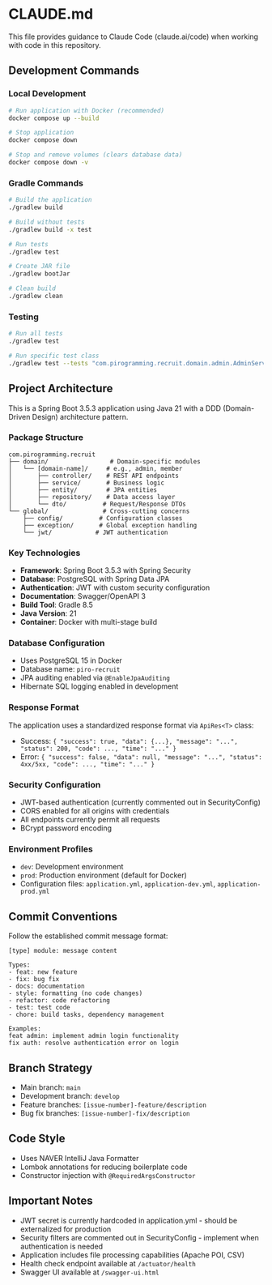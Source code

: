 # CLAUDE.md

This file provides guidance to Claude Code (claude.ai/code) when working with code in this repository.

## Development Commands

### Local Development
```bash
# Run application with Docker (recommended)
docker compose up --build

# Stop application
docker compose down

# Stop and remove volumes (clears database data)
docker compose down -v
```

### Gradle Commands
```bash
# Build the application
./gradlew build

# Build without tests
./gradlew build -x test

# Run tests
./gradlew test

# Create JAR file
./gradlew bootJar

# Clean build
./gradlew clean
```

### Testing
```bash
# Run all tests
./gradlew test

# Run specific test class
./gradlew test --tests "com.pirogramming.recruit.domain.admin.AdminServiceTest"
```

## Project Architecture

This is a Spring Boot 3.5.3 application using Java 21 with a DDD (Domain-Driven Design) architecture pattern.

### Package Structure
```
com.pirogramming.recruit
├── domain/                 # Domain-specific modules
│   └── [domain-name]/     # e.g., admin, member
│       ├── controller/    # REST API endpoints
│       ├── service/       # Business logic
│       ├── entity/        # JPA entities
│       ├── repository/    # Data access layer
│       └── dto/          # Request/Response DTOs
└── global/               # Cross-cutting concerns
    ├── config/          # Configuration classes
    ├── exception/       # Global exception handling
    └── jwt/            # JWT authentication
```

### Key Technologies
- **Framework**: Spring Boot 3.5.3 with Spring Security
- **Database**: PostgreSQL with Spring Data JPA
- **Authentication**: JWT with custom security configuration
- **Documentation**: Swagger/OpenAPI 3
- **Build Tool**: Gradle 8.5
- **Java Version**: 21
- **Container**: Docker with multi-stage build

### Database Configuration
- Uses PostgreSQL 15 in Docker
- Database name: `piro-recruit`
- JPA auditing enabled via `@EnableJpaAuditing`
- Hibernate SQL logging enabled in development

### Response Format
The application uses a standardized response format via `ApiRes<T>` class:
- Success: `{ "success": true, "data": {...}, "message": "...", "status": 200, "code": ..., "time": "..." }`
- Error: `{ "success": false, "data": null, "message": "...", "status": 4xx/5xx, "code": ..., "time": "..." }`

### Security Configuration
- JWT-based authentication (currently commented out in SecurityConfig)
- CORS enabled for all origins with credentials
- All endpoints currently permit all requests
- BCrypt password encoding

### Environment Profiles
- `dev`: Development environment
- `prod`: Production environment (default for Docker)
- Configuration files: `application.yml`, `application-dev.yml`, `application-prod.yml`

## Commit Conventions

Follow the established commit message format:
```
[type] module: message content

Types:
- feat: new feature
- fix: bug fix
- docs: documentation
- style: formatting (no code changes)
- refactor: code refactoring
- test: test code
- chore: build tasks, dependency management

Examples:
feat admin: implement admin login functionality
fix auth: resolve authentication error on login
```

## Branch Strategy
- Main branch: `main`
- Development branch: `develop`
- Feature branches: `[issue-number]-feature/description`
- Bug fix branches: `[issue-number]-fix/description`

## Code Style
- Uses NAVER IntelliJ Java Formatter
- Lombok annotations for reducing boilerplate code
- Constructor injection with `@RequiredArgsConstructor`

## Important Notes
- JWT secret is currently hardcoded in application.yml - should be externalized for production
- Security filters are commented out in SecurityConfig - implement when authentication is needed
- Application includes file processing capabilities (Apache POI, CSV)
- Health check endpoint available at `/actuator/health`
- Swagger UI available at `/swagger-ui.html`